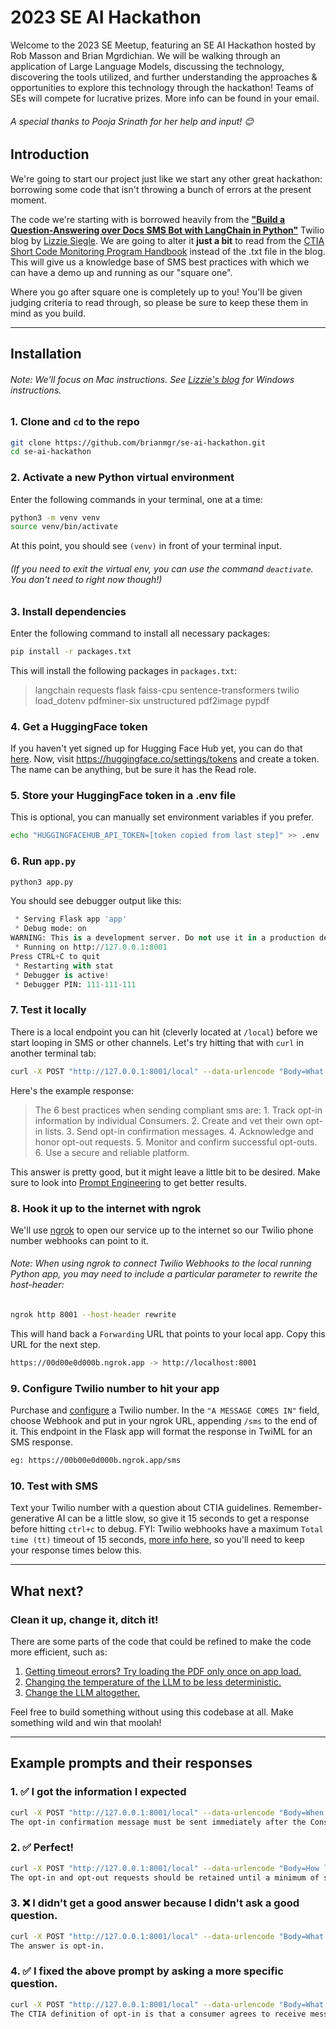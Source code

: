 # 2023 SE AI Hackathon
Welcome to the 2023 SE Meetup, featuring an SE AI Hackathon hosted by Rob Masson and Brian Mgrdichian. We will be walking through an application of Large Language Models, discussing the technology, discovering the tools utilized, and further understanding the approaches & opportunities to explore this technology through the hackathon! Teams of SEs will compete for lucrative prizes. More info can be found in your email.

###### A special thanks to Pooja Srinath for her help and input! 😊 

## Introduction

We're going to start our project just like we start any other great hackathon: borrowing some code that isn't throwing a bunch of errors at the present moment.


 The code we're starting with is borrowed heavily from the [**"Build a Question-Answering over Docs SMS Bot with LangChain in Python"**](https://www.twilio.com/blog/qa-over-docs-bot-langchain-python) Twilio blog by [Lizzie Siegle](https://www.twilio.com/blog/author/lsiegle). We are going to alter it **just a bit** to read from the [CTIA Short Code Monitoring Program Handbook](https://www.10dlc.org/ctia_short_code_monitoring_handbook_-_v1.8.pdf) instead of the .txt file in the blog. This will give us a knowledge base of SMS best practices with which we can have a demo up and running as our "square one".
 
 Where you go after square one is completely up to you! You'll be given judging criteria to read through, so please be sure to keep these them in mind as you build.
___
## Installation
###### Note: We'll focus on Mac instructions. See [Lizzie's blog](https://www.twilio.com/blog/qa-over-docs-bot-langchain-python) for Windows instructions.

### 1. Clone and `cd` to the repo
```bash
git clone https://github.com/brianmgr/se-ai-hackathon.git
cd se-ai-hackathon
```

### 2. Activate a new Python virtual environment
Enter the following commands in your terminal, one at a time:
```bash
python3 -m venv venv 
source venv/bin/activate
```
At this point, you should see `(venv)` in front of your terminal input.
###### (If you need to exit the virtual env, you can use the command `deactivate`. You don't need to right now though!)

### 3. Install dependencies
Enter the following command to install all necessary packages:
```bash
pip install -r packages.txt
```
This will install the following packages in `packages.txt`:
>langchain
>requests
>flask
>faiss-cpu
>sentence-transformers
>twilio
>load_dotenv
>pdfminer-six
>unstructured
>pdf2image
>pypdf


### 4. Get a HuggingFace token
If you haven't yet signed up for Hugging Face Hub yet, you can do that [here](https://huggingface.co/join?next=%2Fsettings%2Ftokens).
Now, visit https://huggingface.co/settings/tokens and create a token. The name can be anything, but be sure it has the Read role. 


### 5. Store your HuggingFace token in a .env file
This is optional, you can manually set environment variables if you prefer.
```bash
echo "HUGGINGFACEHUB_API_TOKEN=[token copied from last step]" >> .env
```

### 6. Run `app.py`
```bash
python3 app.py 
```
You should see debugger output like this:
```python
 * Serving Flask app 'app'
 * Debug mode: on
WARNING: This is a development server. Do not use it in a production deployment. Use a production WSGI server instead.
 * Running on http://127.0.0.1:8001
Press CTRL+C to quit
 * Restarting with stat
 * Debugger is active!
 * Debugger PIN: 111-111-111
```

### 7. Test it locally
There is a local endpoint you can hit (cleverly located at `/local`) before we start looping in SMS or other channels. Let's try hitting that with `curl` in another terminal tab:
```bash
curl -X POST "http://127.0.0.1:8001/local" --data-urlencode "Body=What are the 6 best practices when sending compliant SMS?"
```
Here's the example response:

>The 6 best practices when sending compliant sms are: 1. Track opt-in information by individual Consumers. 2. Create and vet their own opt-in lists. 3. Send opt-in confirmation messages. 4. Acknowledge and honor opt-out requests. 5. Monitor and confirm successful opt-outs. 6. Use a secure and reliable platform.

This answer is pretty good, but it might leave a little bit to be desired. Make sure to look into [Prompt Engineering](https://en.wikipedia.org/wiki/Prompt_engineering) to get better results.


### 8. Hook it up to the internet with ngrok
We'll use [ngrok](https://ngrok.com/download) to open our service up to the internet so our Twilio phone number webhooks can point to it.
###### Note: When using ngrok to connect Twilio Webhooks to the local running Python app, you may need to include a particular parameter to rewrite the host-header:
```bash
ngrok http 8001 --host-header rewrite
```
This will hand back a `Forwarding` URL that points to your local app. Copy this URL for the next step.
```bash
https://00d00e0d000b.ngrok.app -> http://localhost:8001
```

### 9. Configure Twilio number to hit your app
Purchase and [configure](https://support.twilio.com/hc/en-us/articles/223136047-Configure-a-Twilio-Phone-Number-to-Receive-and-Respond-to-Messages#h_5fd3801f-8241-421f-ad0f-8fb6c25ba68c) a Twilio number. In the `"A MESSAGE COMES IN"` field, choose Webhook and put in your ngrok URL, appending `/sms` to the end of it. This endpoint in the Flask app will format the response in TwiML for an SMS response.
```bash
eg: https://00b00e0d000b.ngrok.app/sms
```

### 10. Test with SMS
Text your Twilio number with a question about CTIA guidelines. Remember- generative AI can be a little slow, so give it 15 seconds to get a response before hitting `ctrl+c` to debug. FYI: Twilio webhooks have a maximum `Total time (tt)` timeout of 15 seconds, [more info here](https://www.twilio.com/docs/usage/webhooks/webhooks-connection-overrides), so you'll need to keep your response times below this.
___

## What next?

### Clean it up, change it, ditch it!

There are some parts of the code that could be refined to make the code more efficient, such as:
1. [Getting timeout errors? Try loading the PDF only once on app load.](/app.py?#L101)
2. [Changing the temperature of the LLM to be less deterministic.](/app.py?#L67)
3. [Change the LLM altogether.](/app.py?#L67)

Feel free to build something without using this codebase at all. Make something wild and win that moolah!

---
## Example prompts and their responses
### 1. ✅ I got the information I expected
```bash
curl -X POST "http://127.0.0.1:8001/local" --data-urlencode "Body=When does an opt-in confirmation message need to be sent?"
The opt-in confirmation message must be sent immediately after the Consumer opts into the program.
```

### 2. ✅ Perfect!
```bash
curl -X POST "http://127.0.0.1:8001/local" --data-urlencode "Body=How long should I maintain opt-in and opt-out records?"
The opt-in and opt-out requests should be retained until a minimum of six months after the Consumer has opted out of a program.
```

### 3. ❌ I didn't get a good answer because I didn't ask a good question.
```bash
curl -X POST "http://127.0.0.1:8001/local" --data-urlencode "Body=What is opt-in?"
The answer is opt-in.
```

### 4. ✅ I fixed the above prompt by asking a more specific question.
```bash
curl -X POST "http://127.0.0.1:8001/local" --data-urlencode "Body=What's the CTIA's definition of opt-in?"
The CTIA definition of opt-in is that a consumer agrees to receive messages from a company and agrees to be contacted by a company in order to receive information about the company.
```

